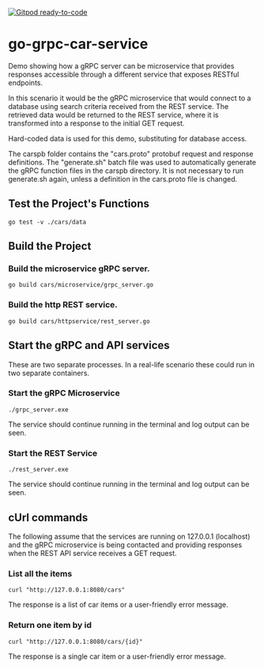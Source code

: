 [![Gitpod ready-to-code](https://img.shields.io/badge/Gitpod-ready--to--code-blue?logo=gitpod)](https://gitpod.io/#https://github.com/simrie/go-grpc-car-service)

# go-grpc-car-service
Demo showing how a gRPC server can be microservice that provides responses accessible through a different service that exposes RESTful endpoints.

In this scenario it would be the gRPC microservice that would connect to a database using search criteria received from the REST service.  The retrieved data would be returned to the REST service, where it is transformed into a response to the initial GET request.

Hard-coded data is used for this demo, substituting for database access.

The carspb folder contains the "cars.proto" protobuf request and response definitions. The "generate.sh" batch file was used to automatically generate the gRPC function files in the carspb directory. It is not necessary to run generate.sh again, unless a definition in the cars.proto file is changed.

## Test the Project's Functions

```
go test -v ./cars/data
```

## Build the Project

### Build the microservice gRPC server.

```
go build cars/microservice/grpc_server.go
```

### Build the http REST service.

```
go build cars/httpservice/rest_server.go
```

## Start the gRPC and API services

These are two separate processes.  In a real-life scenario these could run in two separate containers.

### Start the gRPC Microservice

```
./grpc_server.exe
```
The service should continue running in the terminal and log output can be seen.


### Start the REST Service
```
./rest_server.exe
```
The service should continue running in the terminal and log output can be seen.

## cUrl commands

The following assume that the services are running on 127.0.0.1 (localhost) and the gRPC microservice is being contacted and providing responses when the REST API service receives a GET request.


### List all the items

```
curl "http://127.0.0.1:8080/cars"
```

The response is a list of car items or a user-friendly error message.

### Return one item by id

```
curl "http://127.0.0.1:8080/cars/{id}"
```

The response is a single car item or a user-friendly error message.

